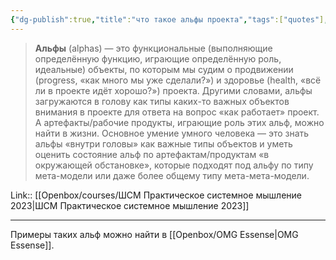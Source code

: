 ```yaml
---
{"dg-publish":true,"title":"что такое альфы проекта","tags":["quotes"],"date":"2023-04-10T10:47:57+04:00","modified_at":"2023-06-26T10:39:26+03:00","alias":"что такое альфы проекта","dg-path":"/quotes/202304101047.md","permalink":"/quotes/202304101047/","dgPassFrontmatter":true}
---
```



> **Альфы** (alphas) — это функциональные (выполняющие определённую функцию, играющие определённую роль, идеальные) объекты, по которым мы судим о продвижении (progress, «как много мы уже сделали?») и здоровье (health, «всё ли в проекте идёт хорошо?») проекта.
> Другими словами, альфы загружаются в голову как типы каких-то важных объектов внимания в проекте для ответа на вопрос «как работает» проект. А артефакты/рабочие продукты, играющие роль этих альф, можно найти в жизни. Основное умение умного человека — это знать альфы «внутри головы» как важные типы объектов и уметь оценить состояние альф по артефактам/продуктам «в окружающей обстановке», которые подходят под альфу по типу мета-модели или даже более общему типу мета-мета-модели.

Link:: [[Openbox/courses/ШСМ Практическое системное мышление 2023|ШСМ Практическое системное мышление 2023]]

---

Примеры таких альф можно найти в [[Openbox/OMG Essense|OMG Essense]].
